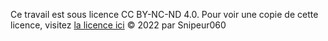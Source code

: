 Ce travail est sous licence CC BY-NC-ND 4.0. Pour voir une copie de cette licence, visitez [la licence ici](https://creativecommons.org/licenses/by-nc-nd/4.0/?ref=chooser-v1) © 2022 par Snipeur060

